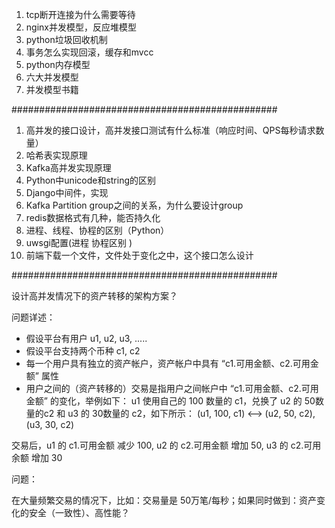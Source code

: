 1. tcp断开连接为什么需要等待
2. nginx并发模型，反应堆模型
3. python垃圾回收机制
4. 事务怎么实现回滚，缓存和mvcc
5. python内存模型
6. 六大并发模型
7. 并发模型书籍

################################################

1. 高并发的接口设计，高并发接口测试有什么标准（响应时间、QPS每秒请求数量）
2. 哈希表实现原理
3. Kafka高并发实现原理
4. Python中unicode和string的区别
5. Django中间件，实现
6. Kafka Partition group之间的关系，为什么要设计group
7. redis数据格式有几种，能否持久化
8. 进程、线程、协程的区别（Python）
9. uwsgi配置(进程 协程区别 )
10. 前端下载一个文件，文件处于变化之中，这个接口怎么设计

################################################

设计高并发情况下的资产转移的架构方案？

问题详述：
* 假设平台有用户 u1, u2, u3, .....
* 假设平台支持两个币种 c1, c2
* 每一个用户具有独立的资产帐户，资产帐户中具有 “c1.可用金额、c2.可用金额” 属性
* 用户之间的（资产转移的）交易是指用户之间帐户中 “c1.可用金额、c2.可用金额” 的变化，举例如下：
u1 使用自己的 100 数量的 c1，兑换了 u2 的 50数量的c2 和 u3 的 30数量的 c2，如下所示：
    (u1, 100, c1) <--> (u2, 50, c2), (u3, 30, c2)

交易后，u1 的 c1.可用金额 减少 100, u2 的 c2.可用金额 增加 50, u3 的 c2.可用余额 增加 30


问题：

在大量频繁交易的情况下，比如：交易量是 50万笔/每秒；如果同时做到：资产变化的安全（一致性）、高性能？
